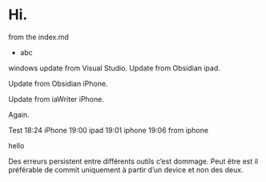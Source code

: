 # Hi. 

from the index.md

- abc

windows update from Visual Studio.
Update from Obsidian ipad.

Update from Obsidian iPhone.

Update from iaWriter iPhone.

Again.

Test
18:24 iPhone 
19:00 ipad
19:01 iphone
19:06 from iphone

hello

Des erreurs persistent entre différents outils c’est dommage.
Peut être est il préférable de commit uniquement à partir d’un device et non des deux.
